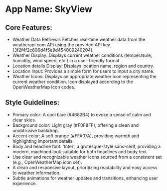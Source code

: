 # **App Name**: SkyView

## Core Features:

- Weather Data Retrieval: Fetches real-time weather data from the weatherapi.com API using the provided API key (3f2f4f2c696d4f5e9d454009240204).
- Weather Display: Displays current weather conditions (temperature, humidity, wind speed, etc.) in a user-friendly format.
- Location details Display: Displays location name, region and country.
- Location Input: Provides a simple form for users to input a city name.
- Weather Icons: Displays an appropriate weather icon representing the current weather condition. Icon displayed according to the OpenWeatherMap Icon codes.

## Style Guidelines:

- Primary color: A cool blue (#4682B4) to evoke a sense of calm and clear skies.
- Background color: Light gray (#F0F8FF), offering a clean and unobtrusive backdrop.
- Accent color: A soft orange (#FFA07A), providing warmth and highlighting important details.
- Body and headline font: 'Inter', a grotesque-style sans-serif, providing a modern, machined look suitable for both headlines and body text
- Use clear and recognizable weather icons sourced from a consistent set (e.g., OpenWeatherMap icon set).
- A clean and responsive layout, prioritizing readability and easy access to weather information.
- Subtle animations for weather updates and transitions, enhancing user experience.